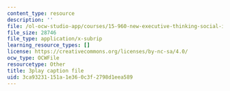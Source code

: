 ```yaml
---
content_type: resource
description: ''
file: /ol-ocw-studio-app/courses/15-960-new-executive-thinking-social-impact-technology-projects-fall-2017-spring-2018/3ca93231151a1e360c3f2798d1eea589_HaySEpWEsdU.srt
file_size: 28746
file_type: application/x-subrip
learning_resource_types: []
license: https://creativecommons.org/licenses/by-nc-sa/4.0/
ocw_type: OCWFile
resourcetype: Other
title: 3play caption file
uid: 3ca93231-151a-1e36-0c3f-2798d1eea589
---
```

